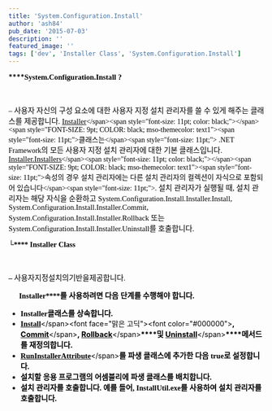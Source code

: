 ```yaml
---
title: 'System.Configuration.Install'
author: 'ash84'
pub_date: '2015-07-03'
description: ''
featured_image: ''
tags: ['dev', 'Installer Class', 'System.Configuration.Install']
---
```



**<span style="FONT-SIZE: 9pt"><font color="#000000" face="맑은 고딕"><span style="font-size: 11pt;"></span></font></span>****<span style="FONT-SIZE: 9pt"><font face="맑은 고딕"><font color="#000000"><span style="font-size: 11pt;">System.Configuration.Install ?</span></font></font></span>**

<span style="font-size: 11pt;">  
</span>

**<span style="FONT-SIZE: 9pt"><font color="#000000" face="맑은 고딕"><span style="font-size: 11pt;"> </span></font></span>**

<span style="font-size: 11pt;">  
</span>

<font face="맑은 고딕"><font color="#000000"><span style="font-size: 11pt; color: black;">– </span><span style="FONT-SIZE: 9pt; COLOR: black; mso-themecolor: text1"><span style="font-size: 11pt;">사용자 자신의 구성 요소에 대한 사용자 지정 설치 관리자를 쓸 수 있게 해주는 클래스를 제공합니다</span><span style="font-size: 11pt;">. </span></span><span>[<span style="font-size: 11pt; color: black;">Installer</span>](http://msdn2.microsoft.com/ko-kr/library/system.configuration.install.installer(VS.80).aspx)</span><span style="font-size: 11pt; color: black;"></span><span style="FONT-SIZE: 9pt; COLOR: black; mso-themecolor: text1"><span style="font-size: 11pt;">클래스는</span><span style="font-size: 11pt;"> .NET Framework</span><span style="font-size: 11pt;">의 모든 사용자 지정 설치 관리자에 대한 기본 클래스입니다</span><span style="font-size: 11pt;">. </span></span><span>[<span style="font-size: 11pt; color: black;">Installer.Installers</span>](http://msdn2.microsoft.com/ko-kr/library/system.configuration.install.installer.installers(VS.80).aspx)</span><span style="font-size: 11pt; color: black;"></span><span style="FONT-SIZE: 9pt; COLOR: black; mso-themecolor: text1"><span style="font-size: 11pt;">속성의 경우 설치 관리자에는 다른 설치 관리자의 컬렉션이 자식으로 포함되어 있습니다</span><span style="font-size: 11pt;">. </span><span style="font-size: 11pt;">설치 관리자가 실행될 때</span><span style="font-size: 11pt;">, </span><span style="font-size: 11pt;">설치 관리자는 해당 자식을 순환하고</span><span style="font-size: 11pt;"> System.Configuration.Install.Installer.Install, System.Configuration.Install.Installer.Commit, System.Configuration.Install.Installer.Rollback </span><span style="font-size: 11pt;">또는</span><span style="font-size: 11pt;"> System.Configuration.Install.Installer.Uninstall</span><span style="font-size: 11pt;">를 호출합니다</span><span style="font-size: 11pt;">.</span></span></font></font>

<span style="font-size: 11pt;">  
</span>

<font face="맑은 고딕"><font color="#000000">**<span style="font-size: 11pt;">└</span>****<span style="font-size: 11pt;"> Installer Class </span>**</font></font>

<span style="font-size: 11pt;">  
</span>

**<span style="FONT-SIZE: 9pt"><font color="#000000" face="맑은 고딕"><span style="font-size: 11pt;"> </span></font></span>**

<span style="font-size: 11pt;">  
</span>

<font color="#000000">**<span style="FONT-SIZE: 9pt"><font face="Times New Roman"><span style="font-size: 11pt;">– </span></font></span>**<span style="font-size: 11pt; color: black; font-family: 굴림;">사용자</span><span style="font-size: 11pt; color: black; font-family: Verdana, sans-serif;"></span><span style="font-size: 11pt; color: black; font-family: 굴림;">지정</span><span style="font-size: 11pt; color: black; font-family: Verdana, sans-serif;"></span><span style="font-size: 11pt; color: black; font-family: 굴림;">설치의</span><span style="font-size: 11pt; color: black; font-family: Verdana, sans-serif;"></span><span style="font-size: 11pt; color: black; font-family: 굴림;">기반을</span><span style="font-size: 11pt; color: black; font-family: Verdana, sans-serif;"></span><span style="font-size: 11pt; color: black; font-family: 굴림;">제공합니다</span><span style="FONT-SIZE: 8.5pt; COLOR: black; FONT-FAMILY: 'Verdana','sans-serif'; mso-fareast-font-family: 굴림; mso-bidi-font-family: 굴림; mso-font-kerning: 0pt"><span style="font-size: 11pt;">. </span></span></font>

<span style="font-size: 11pt;">     </span><font face="맑은 고딕"><font color="#000000">**<span style="font-size: 11pt; color: black;">Installer</span>****<span style="FONT-SIZE: 9pt; COLOR: black; mso-themecolor: text1"><span style="font-size: 11pt;">를 사용하려면 다음 단계를 수행해야 합니다</span><span style="font-size: 11pt;">. </span></span>**</font></font>

<span style="font-size: 11pt;">  
</span>

- <font face="맑은 고딕"><font color="#000000">**<span style="font-size: 11pt;">Installer</span>****<span style="font-size: 11pt;"></span>****<span style="FONT-SIZE: 9pt"><span style="font-size: 11pt;">클래스를 상속합니다</span><span style="font-size: 11pt;">.</span></span>**</font></font>
- <span style="COLOR: windowtext">[**<span style="FONT-SIZE: 9pt; COLOR: black; mso-themecolor: text1"><font color="#000000" face="맑은 고딕"><span style="font-size: 11pt;">Install</span></font></span>**](http://msdn2.microsoft.com/ko-kr/library/system.configuration.install.installer.install(VS.80).aspx)</span><font face="맑은 고딕"><font color="#000000">**<span style="font-size: 11pt;">, </span>**<span style="COLOR: windowtext">[**<span style="font-size: 11pt; color: black;">Commit</span>**](http://msdn2.microsoft.com/ko-kr/library/system.configuration.install.installer.commit(VS.80).aspx)</span>**<span style="font-size: 11pt;">, </span>**<span style="COLOR: windowtext">[**<span style="font-size: 11pt; color: black;">Rollback</span>**](http://msdn2.microsoft.com/ko-kr/library/system.configuration.install.installer.rollback(VS.80).aspx)</span>**<span style="font-size: 11pt;"></span>****<span style="font-size: 11pt;">및 </span>**<span style="COLOR: windowtext">[**<span style="font-size: 11pt; color: black;">Uninstall</span>**](http://msdn2.microsoft.com/ko-kr/library/system.configuration.install.installer.uninstall(VS.80).aspx)</span>**<span style="font-size: 11pt;"></span>****<span style="FONT-SIZE: 9pt"><span style="font-size: 11pt;">메서드를 재정의합니다</span><span style="font-size: 11pt;">.</span></span>**</font></font>
- <span style="COLOR: windowtext">[**<span style="FONT-SIZE: 9pt; COLOR: black; mso-themecolor: text1"><font color="#000000" face="맑은 고딕"><span style="font-size: 11pt;">RunInstallerAttribute</span></font></span>**](http://msdn2.microsoft.com/ko-kr/library/system.componentmodel.runinstallerattribute(VS.80).aspx)</span>**<span style="FONT-SIZE: 9pt"><font face="맑은 고딕"><font color="#000000"><span style="font-size: 11pt;">를 파생 클래스에 추가한 다음 </span><span style="font-size: 11pt;">true</span><span style="font-size: 11pt;">로 설정합니다</span><span style="font-size: 11pt;">.</span></font></font></span>**
- **<span style="FONT-SIZE: 9pt"><font face="맑은 고딕"><font color="#000000"><span style="font-size: 11pt;">설치할 응용 프로그램의 어셈블리에 파생 클래스를 배치합니다</span><span style="font-size: 11pt;">.</span></font></font></span>**
- **<span style="FONT-SIZE: 9pt"><font face="맑은 고딕"><font color="#000000"><span style="font-size: 11pt;">설치 관리자를 호출합니다</span><span style="font-size: 11pt;">. </span><span style="font-size: 11pt;">예를 들어</span><span style="font-size: 11pt;">, InstallUtil.exe</span><span style="font-size: 11pt;">를 사용하여 설치 관리자를 호출합니다</span><span style="font-size: 11pt;">.</span></font></font></span>**

<span style="font-size: 11pt;">  
</span>

**<span style="FONT-SIZE: 9pt; COLOR: black; mso-themecolor: text1"><font color="#000000" face="맑은 고딕"><span style="font-size: 11pt;"> </span></font></span>**



